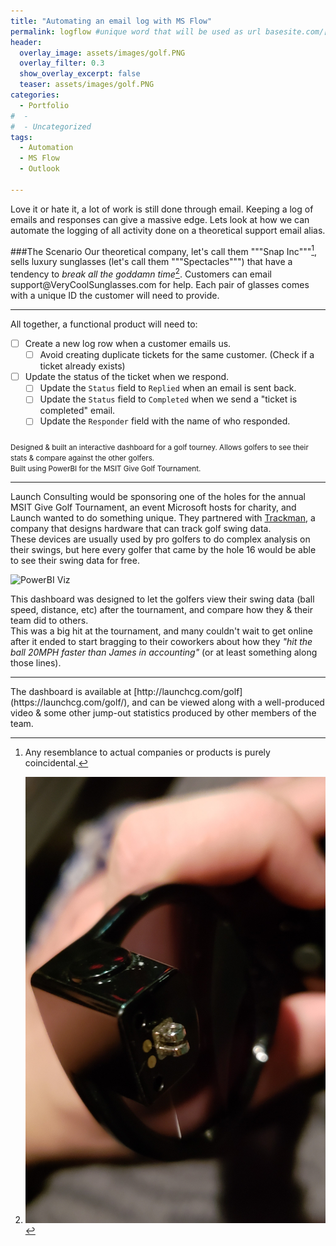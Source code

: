 ```yaml
---
title: "Automating an email log with MS Flow"
permalink: logflow #unique word that will be used as url basesite.com/[word]
header:
  overlay_image: assets/images/golf.PNG
  overlay_filter: 0.3
  show_overlay_excerpt: false
  teaser: assets/images/golf.PNG
categories:
  - Portfolio
#  -
#  - Uncategorized
tags:
  - Automation
  - MS Flow
  - Outlook

---
```


Love it or hate it, a lot of work is still done through email. Keeping a log of emails and responses can give a massive edge.
Lets look at how we can automate the logging of all activity done on a theoretical support email alias.

###The Scenario
Our theoretical company, let's call them """Snap Inc"""[^1], sells luxury sunglasses (let's call them """Spectacles""") that have a tendency to *break all the goddamn time*[^2]. Customers can email support@VeryCoolSunglasses<nolink>.com for help. Each pair of glasses comes with a unique ID the customer will need to provide.
[^1]: Any resemblance to actual companies or products is purely coincidental.
[^2]: ![ohno](/assets/images/20180725_215647.jpg)

<hr>

All together, a functional product will need to:
- [ ] Create a new log row when a customer emails us.
  - [ ] Avoid creating duplicate tickets for the same customer. (Check if a ticket already exists)
- [ ] Update the status of the ticket when we respond.
  - [ ] Update the `Status` field to `Replied` when an email is sent back.
  - [ ] Update the `Status` field to `Completed` when we send a "ticket is completed" email.
  - [ ] Update the `Responder` field with the name of who responded.

###

<small>Designed & built an interactive dashboard for a golf tourney. Allows golfers to see their stats & compare against the other golfers.<br>Built using PowerBI for the MSIT Give Golf Tournament.</small>
<hr>

Launch Consulting would be sponsoring one of the holes for the annual MSIT Give Golf Tournament, an event Microsoft hosts for charity, and Launch wanted to do something unique. They partnered with <a href="https://trackmangolf.com/" target="_blank">Trackman</a>, a company that designs hardware that can track golf swing data.
<br>These devices are usually used by pro golfers to do complex analysis on their swings, but here every golfer that came by the hole 16 would be able to see their swing data for free.

![PowerBI Viz]({{site.url}}{{site.baseurl}}/assets/images/golf.PNG)

This dashboard was designed to let the golfers view their swing data (ball speed, distance, etc) after the tournament, and compare how they & their team did to others.
<br> This was a big hit at the tournament, and many couldn't wait to get online after it ended to start bragging to their coworkers about how they _"hit the ball 20MPH faster than James in accounting"_ (or at least something along those lines).


<hr>
The dashboard is available at [http://launchcg.com/golf](https://launchcg.com/golf/), and can be viewed along with a well-produced video & some other jump-out statistics produced by other members of the team.
